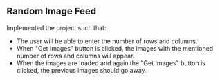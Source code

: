## Random Image Feed
Implemented the project such that:
- The user will be able to enter the number of rows and columns.
- When "Get Images" button is clicked, the images with the mentioned number of rows and columns will appear.
- When the images are loaded and again the "Get Images" button is clicked, the previous images should go away.